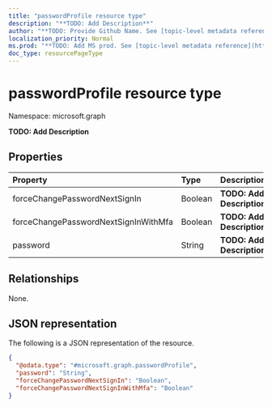 ```yaml
---
title: "passwordProfile resource type"
description: "**TODO: Add Description**"
author: "**TODO: Provide Github Name. See [topic-level metadata reference](https://msgo.azurewebsites.net/add/document/guidelines/metadata.html#topic-level-metadata)**"
localization_priority: Normal
ms.prod: "**TODO: Add MS prod. See [topic-level metadata reference](https://msgo.azurewebsites.net/add/document/guidelines/metadata.html#topic-level-metadata)**"
doc_type: resourcePageType
---
```


# passwordProfile resource type


Namespace: microsoft.graph

**TODO: Add Description**

## Properties
|Property|Type|Description|
|:---|:---|:---|
|forceChangePasswordNextSignIn|Boolean|**TODO: Add Description**|
|forceChangePasswordNextSignInWithMfa|Boolean|**TODO: Add Description**|
|password|String|**TODO: Add Description**|

## Relationships
None.

## JSON representation
The following is a JSON representation of the resource.
<!-- {
  "blockType": "resource",
  "@odata.type": "microsoft.graph.passwordProfile"
}
-->
``` json
{
  "@odata.type": "#microsoft.graph.passwordProfile",
  "password": "String",
  "forceChangePasswordNextSignIn": "Boolean",
  "forceChangePasswordNextSignInWithMfa": "Boolean"
}
```

